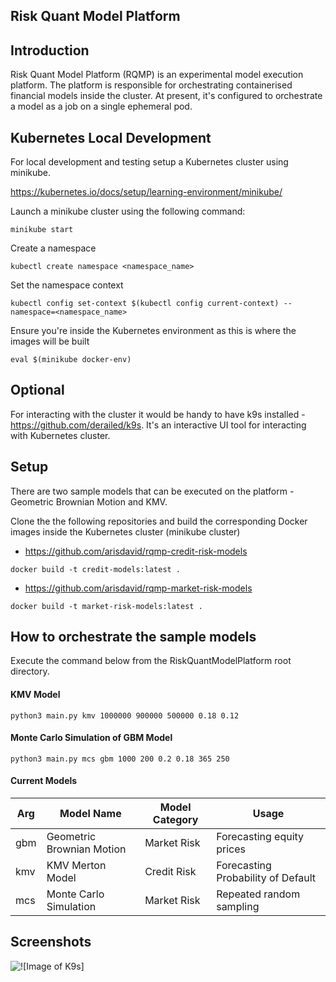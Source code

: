 ## Risk Quant Model Platform

## Introduction
Risk Quant Model Platform (RQMP) is an experimental model execution platform. 
The platform is responsible for orchestrating containerised financial models inside the cluster. 
At present, it's configured to orchestrate a model as a job on a single ephemeral pod. 

## Kubernetes Local Development
For local development and testing setup a Kubernetes cluster using minikube. 

https://kubernetes.io/docs/setup/learning-environment/minikube/

Launch a minikube cluster using the following command:
```
minikube start 
```

Create a namespace
```
kubectl create namespace <namespace_name>
```

Set the namespace context
```
kubectl config set-context $(kubectl config current-context) --namespace=<namespace_name>
```

Ensure you're inside the Kubernetes environment as this is where the images will be built
 
```
eval $(minikube docker-env)
```

## Optional 
For interacting with the cluster it would be handy to have k9s installed - https://github.com/derailed/k9s. 
It's an interactive UI tool for interacting with Kubernetes cluster.

## Setup

There are two sample models that can be executed on the platform - Geometric Brownian Motion and KMV.

Clone the the following repositories and build the corresponding Docker images inside the Kubernetes cluster (minikube cluster)

- https://github.com/arisdavid/rqmp-credit-risk-models
```
docker build -t credit-models:latest .
```

- https://github.com/arisdavid/rqmp-market-risk-models
```
docker build -t market-risk-models:latest .
```

## How to orchestrate the sample models

Execute the command below from the RiskQuantModelPlatform root directory.

#### KMV Model
```
python3 main.py kmv 1000000 900000 500000 0.18 0.12
```

#### Monte Carlo Simulation of GBM Model
```
python3 main.py mcs gbm 1000 200 0.2 0.18 365 250
```

#### Current Models
| Arg | Model Name                | Model Category | Usage                              |
|-----|---------------------------|----------------|------------------------------------|
| gbm | Geometric Brownian Motion | Market Risk    | Forecasting equity prices          |
| kmv | KMV Merton Model          | Credit Risk    | Forecasting Probability of Default |
| mcs | Monte Carlo Simulation    | Market Risk    | Repeated random sampling           |


## Screenshots
![![Image of K9s]](https://i.imgur.com/0vp4nBV.gif)


